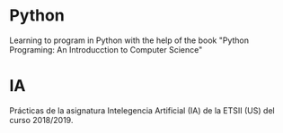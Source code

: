 # Python
Learning to program in Python with the help of the book 
"Python Programing: An Introducction to Computer Science"

# IA
Prácticas de la asignatura Intelegencia Artificial (IA) de la ETSII (US) del curso 2018/2019.